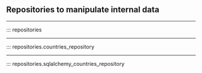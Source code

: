 ## Repositories to manipulate internal data

---

::: repositories

---

::: repositories.countries_repository

---

::: repositories.sqlalchemy_countries_repository
